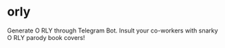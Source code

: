 # orly
Generate O RLY through Telegram Bot. Insult your co-workers with snarky O RLY parody book covers!
